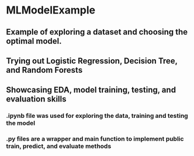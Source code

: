 # MLModelExample
## Example of exploring a dataset and choosing the optimal model. 
## Trying out Logistic Regression, Decision Tree, and Random Forests
## Showcasing EDA, model training, testing, and evaluation skills
### .ipynb file was used for exploring the data, training and testing the model
### .py files are a wrapper and main function to implement public train, predict, and evaluate methods
